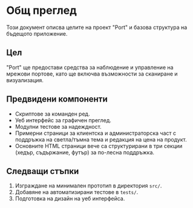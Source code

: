 # Общ преглед

Този документ описва целите на проект "Port" и базова структура на бъдещото приложение.

## Цел
"Port" ще предостави средства за наблюдение и управление на мрежови портове, като ще включва възможности за сканиране и визуализация.

## Предвидени компоненти
- Скриптове за команден ред.
- Уеб интерфейс за графичен преглед.
- Модулни тестове за надеждност.
- Примерни страници за клиентска и администраторска част с поддръжка на
  светла/тъмна тема и редакция на цена на продукт.
- Основните HTML страници вече са структурирани в три секции (хедър, съдържание, футър) за по-лесна поддръжка.

## Следващи стъпки
1. Изграждане на минимален прототип в директория `src/`.
2. Добавяне на автоматизирани тестове в `tests/`.
3. Подготовка на дизайн на уеб интерфейса.
